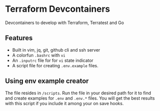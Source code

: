 # Terraform Devcontainers

Devcontainers to develop with Terraform, Terratest and Go

## Features

- Built in vim, jq, git, github cli and ssh server
- A colorfun `.bashrc` with `vi` 
- An `.inputrc` file for for `vi` state indicator
- A script file for creating `.env.example` files.

## Using env example creator

The file resides in `/scripts`. Run the file in your desired path for it to find and create examples for `.env` and `.env.*` files. You will get the best results with this script if you include it among your on save hooks.
